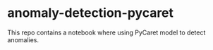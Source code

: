 # anomaly-detection-pycaret
This repo contains a notebook where using PyCaret model to detect anomalies.
